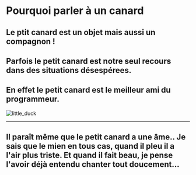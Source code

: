 # Pourquoi parler à un canard
Le ptit canard est un objet mais aussi un compagnon !
---
Parfois le petit canard est notre seul recours dans des situations désespérees.
---
En effet le petit canard est le meilleur ami du programmeur.
---
![little_duck](https://c.tenor.com/r5TMhsuPjScAAAAC/cxyduck-cxydck.gif)

---
Il paraît même que le petit canard a une âme.. Je sais que le mien en tous cas, quand il pleu il a l'air plus triste. Et quand il fait beau, je pense l'avoir déjà entendu chanter tout doucement...
---


